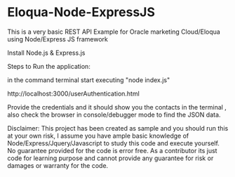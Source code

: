 # Eloqua-Node-ExpressJS
This is a very basic REST API Example for Oracle marketing Cloud/Eloqua using Node/Express JS framework

Install Node.js & Express.js

Steps to Run the application:

in the command terminal start executing "node index.js"

http://localhost:3000/userAuthentication.html

Provide the credentials and it should show you the contacts in the terminal , also check the browser in console/debugger mode to find the JSON data.

Disclaimer: This project has been created as sample and you should run this at your own risk, I assume you have ample basic knowledge of Node/Express/Jquery/Javascript to study this code and execute yourself. No guarantee provided for the code is error free. As a contributor its just code for learning purpose and cannot provide any guarantee for risk  or damages or warranty for the code.
